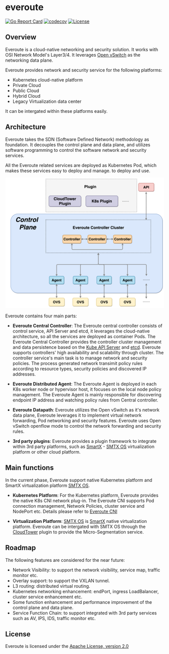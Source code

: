 # everoute

[![Go Report Card](https://goreportcard.com/badge/github.com/everoute/everoute)](https://goreportcard.com/report/github.com/everoute/everoute)
[![codecov](https://codecov.io/gh/everoute/everoute/branch/main/graph/badge.svg)](https://codecov.io/gh/everoute/everoute)
[![License](https://img.shields.io/badge/license-Apache%202.0-brightgreen.svg)](https://github.com/everoute/everoute/blob/main/LICENSE)

## Overview

Everoute is a cloud-native networking and security solution.
It works with OSI Network Model's Layer3/4. It leverages [Open vSwitch](https://www.openvswitchd.org)
as the networking data plane.

Everoute provides network and security service for the following platforms:
* Kubernetes cloud-native platform
* Private Cloud
* Public Cloud
* Hybrid Cloud
* Legacy Virtualization data center

It can be intergated within these platforms easily.

## Architecture

Everoute takes the SDN (Software Defined Network) methodology as foundation.
It decouples the control plane and data plane, and utilizes software programming
to control the software network and security services.

All the Everoute related services are deployed as Kubernetes Pod, which makes
these services easy to deploy and manage.
to deploy and use.

<p align='center'>
<img src="docs/assets/everoute_arch.svg.png" width="550" alt="Everoute Architecture">
</p>

Everoute contains four main parts:

* **Everoute Central Controller**: The Everoute central controller consists of
control service, API Server and etcd, it leverages the cloud-native
architecture, so all the services are deployed as container Pods. The Everoute
Central Controller provides the controller cluster management and data persistence
based on the [Kube API Server](https://github.com/kubernetes/apiserver)
and [etcd](https://etcd.io). Everoute supports controllers' high availability
and scalability through cluster.
The controller service's main task is to manage network and security policies.
The process generated network transimit policy rules according to resource types,
security policies and discovered IP addresses.

* **Everoute Distributed Agent**: The Everoute Agent is deployed in each
K8s worker node or hypervisor host, it focuses on the local node policy management.
The Everoute Agent is mainly responsible for discovering endpoint IP address and
watching policy rules from Central controller.

* **Everoute Datapath**: Everoute utilizes the Open vSwitch as it's network
data plane, Everoute leverages it to implement virtual network forwarding, Pod
networking and security features. Everoute uses Open vSwitch openflow mode to
control the network forwarding and security rules.

* **3rd party plugins**: Everoute provides a plugin framework to integrate
within 3rd party platforms, such as [SmartX](https://www.smartx.com) -
[SMTX OS](https://www.smartx.com/smtx-os) virtualization platform or other
cloud platform.


## Main functions

In the current phase, Everoute support native Kubernetes platform and
SmartX virtualization platform [SMTX OS](https://www.smartx.com/smtx-os).

* **Kubernetes Platform**: For the Kubernetes platform, Everoute provides
the native K8s CNI network plug-in. The Everoute CNI supports Pod connection
management, Network Policies, cluster service and NodePort etc. Details please
refer to [Everoute CNI](https://github.com/everoute/everoute/blob/dev/docs/cni/README.md) 

* **Virtualization Platform**: [SMTX OS](https://www.smartx.com/smtx-os)
is [SmartX](https://www.smartx.com) native virtualization platform.
Everoute can be intergated with SMTX OS through the
[CloudTower](https://www.smartx.com/cloud-tower) plugin to provide the
Micro-Segmentation service.

## Roadmap

The following features are considered for the near future:
* Network Visibility: to support the network visibility, service map, traffic
monitor etc.
* Overlay support: to support the VXLAN tunnel.
* L3 routing: distributed virtual routing.
* Kubernetes networking enhancement: endPort, ingress LoadBalancer, cluster
service enhancement etc.
* Some function enhancement and performance improvement of the control plane
and data plane.
* Service Function Chain: to support integrated with 3rd party services such
as AV, IPS, IDS, traffic monitor etc.

## License

Everoute is licensed under the [Apache License, version 2.0](LICENSE)